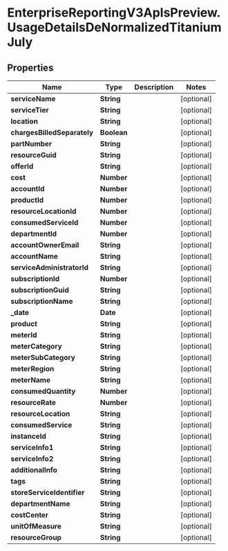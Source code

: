 # EnterpriseReportingV3ApIsPreview.UsageDetailsDeNormalizedTitaniumJuly

## Properties
Name | Type | Description | Notes
------------ | ------------- | ------------- | -------------
**serviceName** | **String** |  | [optional] 
**serviceTier** | **String** |  | [optional] 
**location** | **String** |  | [optional] 
**chargesBilledSeparately** | **Boolean** |  | [optional] 
**partNumber** | **String** |  | [optional] 
**resourceGuid** | **String** |  | [optional] 
**offerId** | **String** |  | [optional] 
**cost** | **Number** |  | [optional] 
**accountId** | **Number** |  | [optional] 
**productId** | **Number** |  | [optional] 
**resourceLocationId** | **Number** |  | [optional] 
**consumedServiceId** | **Number** |  | [optional] 
**departmentId** | **Number** |  | [optional] 
**accountOwnerEmail** | **String** |  | [optional] 
**accountName** | **String** |  | [optional] 
**serviceAdministratorId** | **String** |  | [optional] 
**subscriptionId** | **Number** |  | [optional] 
**subscriptionGuid** | **String** |  | [optional] 
**subscriptionName** | **String** |  | [optional] 
**_date** | **Date** |  | [optional] 
**product** | **String** |  | [optional] 
**meterId** | **String** |  | [optional] 
**meterCategory** | **String** |  | [optional] 
**meterSubCategory** | **String** |  | [optional] 
**meterRegion** | **String** |  | [optional] 
**meterName** | **String** |  | [optional] 
**consumedQuantity** | **Number** |  | [optional] 
**resourceRate** | **Number** |  | [optional] 
**resourceLocation** | **String** |  | [optional] 
**consumedService** | **String** |  | [optional] 
**instanceId** | **String** |  | [optional] 
**serviceInfo1** | **String** |  | [optional] 
**serviceInfo2** | **String** |  | [optional] 
**additionalInfo** | **String** |  | [optional] 
**tags** | **String** |  | [optional] 
**storeServiceIdentifier** | **String** |  | [optional] 
**departmentName** | **String** |  | [optional] 
**costCenter** | **String** |  | [optional] 
**unitOfMeasure** | **String** |  | [optional] 
**resourceGroup** | **String** |  | [optional] 



